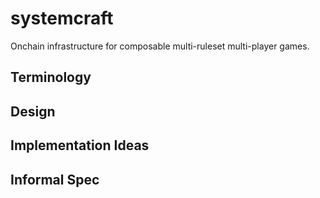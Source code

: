 # systemcraft

Onchain infrastructure for composable multi-ruleset multi-player games.

## Terminology
## Design
## Implementation Ideas
## Informal Spec